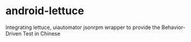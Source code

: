 # android-lettuce
Integrating lettuce, uiautomator jsonrpm wrapper to provide the Behavior-Driven Test in Chinese
